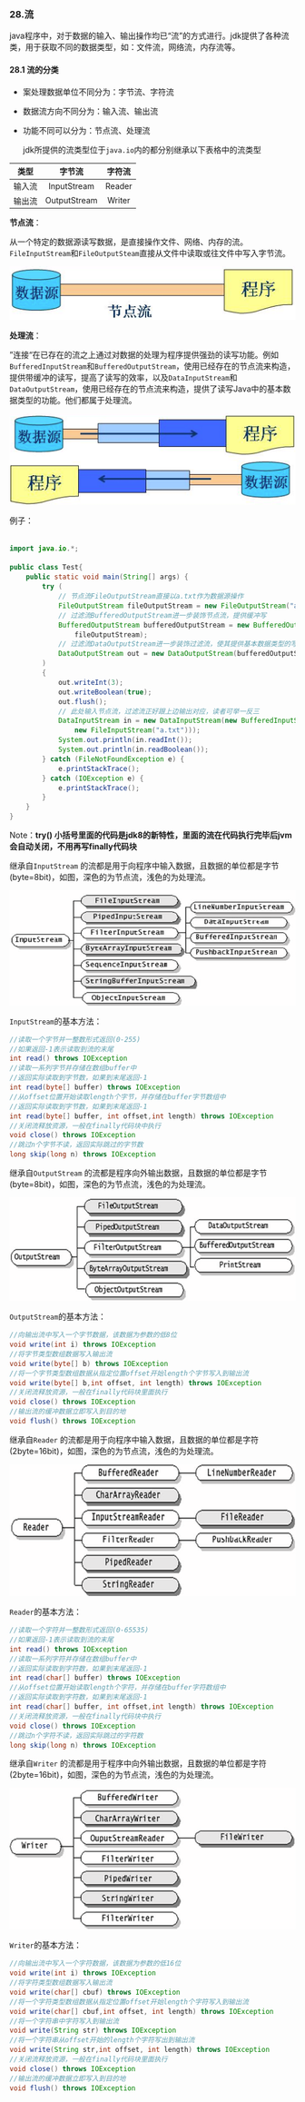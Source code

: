 ### 28.流

​         java程序中，对于数据的输入、输出操作均已“流”的方式进行。jdk提供了各种流类，用于获取不同的数据类型，如：文件流，网络流，内存流等。

#### 28.1 流的分类

* 案处理数据单位不同分为：字节流、字符流
* 数据流方向不同分为：输入流、输出流
* 功能不同可以分为：节点流、处理流

   jdk所提供的流类型位于`java.io`内的都分别继承以下表格中的流类型

|  类型  |    字节流    | 字符流 |
| :----: | :----------: | :----: |
| 输入流 | InputStream  | Reader |
| 输出流 | OutputStream | Writer |

**节点流**：

​        从一个特定的数据源读写数据，是直接操作文件、网络、内存的流。`FileInputStream`和`FileOutputSteam`直接从文件中读取或往文件中写入字节流。

![节点流示意图](image/stream1.png)

**处理流**：

​       ”连接“在已存在的流之上通过对数据的处理为程序提供强劲的读写功能。例如`BufferedInputStream`和`BufferedOutputStream`，使用已经存在的节点流来构造，提供带缓冲的读写，提高了读写的效率，以及`DataInputStream`和`DataOutputStream`，使用已经存在的节点流来构造，提供了读写Java中的基本数据类型的功能。他们都属于处理流。

![处理流示意图](image/stream2.png)

例子：

```java

import java.io.*;

public class Test{
    public static void main(String[] args) {
        try (
            // 节点流FileOutputStream直接以a.txt作为数据源操作
            FileOutputStream fileOutputStream = new FileOutputStream("a.txt");
            // 过滤流BufferedOutputStream进一步装饰节点流，提供缓冲写
            BufferedOutputStream bufferedOutputStream = new BufferedOutputStream(
                fileOutputStream);
            // 过滤流DataOutputStream进一步装饰过滤流，使其提供基本数据类型的写
            DataOutputStream out = new DataOutputStream(bufferedOutputStream);
        )
        {
            out.writeInt(3);
            out.writeBoolean(true);
            out.flush();
            // 此处输入节点流，过滤流正好跟上边输出对应，读者可举一反三
            DataInputStream in = new DataInputStream(new BufferedInputStream(
                new FileInputStream("a.txt")));
            System.out.println(in.readInt());
            System.out.println(in.readBoolean());
        } catch (FileNotFoundException e) {
            e.printStackTrace();
        } catch (IOException e) {
            e.printStackTrace();
        }
    }
}

```

Note：**try() 小括号里面的代码是jdk8的新特性，里面的流在代码执行完毕后jvm会自动关闭，不用再写finally代码块**

继承自`InputStream` 的流都是用于向程序中输入数据，且数据的单位都是字节(byte=8bit)，如图，深色的为节点流，浅色的为处理流。

![input](image/stream3.png)

`InputStream`的基本方法：

```java
//读取一个字节并一整数形式返回(0-255)
//如果返回-1表示读取到流的末尾
int read() throws IOException
//读取一系列字节并存储在数组buffer中
//返回实际读取到字节数，如果到末尾返回-1
int read(byte[] buffer) throws IOException
//从offset位置开始读取length个字节，并存储在buffer字节数组中
//返回实际读取到字节数，如果到末尾返回-1    
int read(byte[] buffer, int offset,int length) throws IOException
//关闭流释放资源，一般在finally代码块中执行
void close() throws IOException
//跳过n个字节不读，返回实际跳过的字节数
long skip(long n) throws IOException
```



继承自`OutputStream` 的流都是程序向外输出数据，且数据的单位都是字节(byte=8bit)，如图，深色的为节点流，浅色的为处理流。

![output](image/stream31.png)

`OutputStream`的基本方法：

```java
//向输出流中写入一个字节数据，该数据为参数的低8位
void write(int i) throws IOException
//将字节类型数组数据写入输出流
void write(byte[] b) throws IOException
//将一个字节类型数组数据从指定位置offset开始length个字节写入到输出流
void write(byte[] b,int offset, int length) throws IOException
//关闭流释放资源，一般在finally代码块里面执行
void close() throws IOException
//输出流的缓冲数据立即写入到目的地
void flush() throws IOException
```



继承自`Reader` 的流都是用于向程序中输入数据，且数据的单位都是字符(2byte=16bit)，如图，深色的为节点流，浅色的为处理流。

![reader](image/stream4.png)

`Reader`的基本方法：

```java
//读取一个字符并一整数形式返回(0-65535)
//如果返回-1表示读取到流的末尾
int read() throws IOException
//读取一系列字符并存储在数组buffer中
//返回实际读取到字符数，如果到末尾返回-1
int read(char[] buffer) throws IOException
//从offset位置开始读取length个字符，并存储在buffer字符数组中
//返回实际读取到字符数，如果到末尾返回-1    
int read(char[] buffer, int offset,int length) throws IOException
//关闭流释放资源，一般在finally代码块中执行
void close() throws IOException
//跳过n个字符不读，返回实际跳过的字符数
long skip(long n) throws IOException
```



继承自`Writer` 的流都是用于程序中向外输出数据，且数据的单位都是字符(2byte=16bit)，如图，深色的为节点流，浅色的为处理流。

![reader](image/stream41.png)

`Writer`的基本方法：

```java
//向输出流中写入一个字符数据，该数据为参数的低16位
void write(int i) throws IOException
//将字符类型数组数据写入输出流
void write(char[] cbuf) throws IOException
//将一个字符类型数组数据从指定位置offset开始length个字符写入到输出流
void write(char[] cbuf,int offset, int length) throws IOException
//将一个字符串中字符写入到输出流
void write(String str) throws IOException
//将一个字符串从offset开始的length个字符写出到输出流
void write(String str,int offset, int length) throws IOException
//关闭流释放资源，一般在finally代码块里面执行
void close() throws IOException
//输出流的缓冲数据立即写入到目的地
void flush() throws IOException
```

